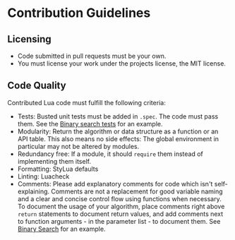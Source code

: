 # Contribution Guidelines

## Licensing

* Code submitted in pull requests must be your own.
* You must license your work under the projects license, the MIT license.

## Code Quality

Contributed Lua code must fulfill the following criteria:

* Tests: Busted unit tests must be added in `.spec`. The code must pass them. See the [Binary search tests](https://github.com/TheAlgorithms/Lua/blob/main/.spec/searches/binary_search_spec.lua) for an example.
* Modularity: Return the algorithm or data structure as a function or an API table. This also means no side effects: The global environment in particular may not be altered by modules.
* Redundancy free: If a module, it should `require` them instead of implementing them itself.
* Formatting: StyLua defaults
* Linting: Luacheck
* Comments: Please add explanatory comments for code which isn't self-explaining. Comments are not a replacement for good variable naming and a clear and concise control flow using functions when necessary. To document the usage of your algorithm, place comments right above `return` statements to document return values, and add comments next to function arguments - in the parameter list - to document them. See [Binary Search](https://github.com/TheAlgorithms/Lua/blob/main/src/searches/binary_search.lua) for an example.
